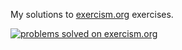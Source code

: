 My solutions to [exercism.org](https://exercism.org/) exercises.

[![problems solved on exercism.org](https://img.shields.io/badge/dynamic/json?style=for-the-badge&color=604fcd&label=published%20solutions&query=meta.total_count&url=https%3A%2F%2Fexercism.org%2Fapi%2Fv2%2Fprofiles%2Fcascandaliato%2Fsolutions&labelColor=%23111827&logo=exercism&logoColor=white&cacheSeconds=86400)](https://exercism.org/profiles/cascandaliato)
